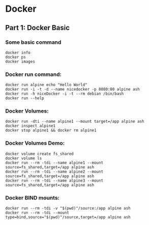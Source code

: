 # Docker 

## Part 1:      **Docker Basic**

### Some basic command

```
docker info
docker ps
docker images
```
### Docker **run** command:

```
docker run alpine echo "Hello World"
docker run -i -t -d --name nicedocker -p 8080:80 alpine ash
docker run -h niceDocker -i -t --rm debian /bin/bash
docker run --help
```

### Docker **Volumes**:

```
docker run -dti --name alpine1 --mount target=/app alpine ash
docker inspect alpine1
docker stop alpine1 && docker rm alpine1
```
### Docker Volumes Demo:

```
docker volume create fs_shared
docker volume ls
docker run --rm -tdi --name alpine1 --mount source=fs_shared,target=/app alpine ash
docker run --rm -tdi --name alpine2 --mount source=fs_shared,target=/app alpine ash
docker run --rm -tdi --name alpine3 --mount source=fs_shared,target=/app alpine ash
```

### Docker **BIND mounts**:

```
docker run --rm -tdi -v "$(pwd)"/source:/app alpine ash
docker run --rm -tdi --mount type=bind,source="$(pwd)"/source,target=/app alpine ash
```

